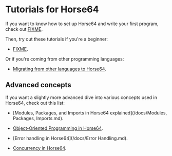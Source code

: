 
<!-- For license of this file, see LICENSE.md in the base dir. -->

Tutorials for Horse64
=====================

If you want to know how to set up Horse64 and write your first program,
check out [FIXME](/FIXME.md).

Then, try out these tutorials if you're a beginner:

- [FIXME](/FIXME.md).

Or if you're coming from other programming languages:

- [Migrating from other languages to Horse64](
     /docs/Tutorial/Migrating%20from%20Other%20Languages.md
  ).


Advanced concepts
-----------------

If you want a slightly more advanced dive into various concepts
used in Horse64, check out this list:

- [Modules, Packages, and Imports in Horse64
  explained](/docs/Modules, Packages, Imports.md).

- [Object-Oriented Programming in Horse64](/docs/OOP.md).

- [Error handling in Horse64](/docs/Error Handling.md).

- [Concurrency in Horse64](/docs/Concurrency.md).

